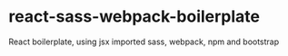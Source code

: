# react-sass-webpack-boilerplate
React boilerplate, using jsx imported sass, webpack, npm and bootstrap

